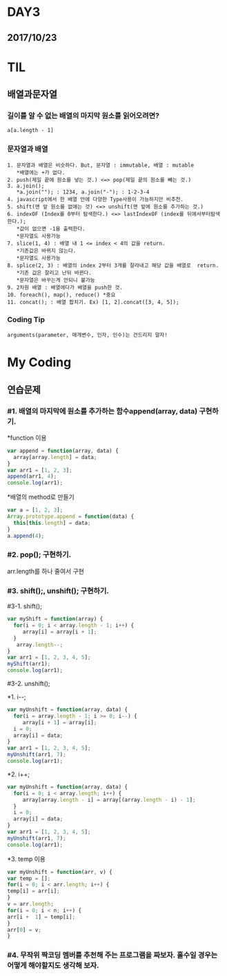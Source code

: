 DAY3
====
2017/10/23
----------
# TIL
## 배열과문자열
### 길이를 알 수 없는 배열의 마지막 원소를 읽어오려면?
~~~~
a[a.length - 1]
~~~~
### 문자열과 배열
~~~~~~~~~~~~~~~~
1. 문자열과 배열은 비슷하다. But, 문자열 : immutable, 배열 : mutable
   *배열에는 +가 없다.
2. push(제일 끝에 원소를 넣는 것.) <=> pop(제일 끝의 원소를 빼는 것.)
3. a.join();
   *a.join(""); : 1234, a.join("-"); : 1-2-3-4
4. javascript에서 한 배열 안에 다양한 Type사용이 가능하지만 비추천.
5. shift(맨 앞 원소를 없애는 것) <=> unshift(맨 앞에 원소를 추가하는 것.)
6. indexOF (Index를 0부터 탐색한다.) <=> lastIndexOF (index를 뒤에서부터탐색한다.);
   *값이 없으면 -1을 출력한다.
   *문자열도 사용가능
7. slice(1, 4) : 배열 내 1 <= index < 4의 값을 return.
   *기존값은 바뀌지 않는다.
   *문자열도 사용가능
8. splice(2, 3) : 배열의 index 2부터 3개를 잘라내고 해당 값을 배열로  return.
   *기존 값은 잘리고 난뒤 바뀐다.
   *문자열은 바꾸는게 안되니 불가능
9. 2차원 배열 : 배열에다가 배열을 push한 것.
10. foreach(), map(), reduce() *중요
11. concat(); : 배열 합치기. Ex) [1, 2].concat([3, 4, 5]);
~~~~~~~~~~~~~~~~
### Coding Tip
~~~~~~~~~~~~~~~~
arguments(parameter, 매개변수, 인자, 인수)는 건드리지 말자!
~~~~~~~~~~~~~~~~
# My Coding
## 연습문제
### #1. 배열의 마지막에 원소를 추가하는 함수append(array, data) 구현하기.
*function 이용
~~~~~~~~~~~~~~~javascript
var append = function(array, data) {
  array[array.length] = data;
}
var arr1 = [1, 2, 3];
append(arr1, 4);
console.log(arr1);
~~~~~~~~~~~~~~~
*배열의 method로 만들기
~~~~~~~~~~~~~~javascript
var a = [1, 2, 3];
Array.prototype.append = function(data) {
  this[this.length] = data;
}
a.append(4);
~~~~~~~~~~~~~~
### #2. pop(); 구현하기.
arr.length를 하나 줄여서 구현
### #3. shift();, unshift(); 구현하기.
  #3-1. shift();
~~~~~~~~~~~~~~~~javascript
var myShift = function(array) {
  for(i = 0; i < array.length - 1; i++) {
     array[i] = array[i + 1];
  }
   array.length--;
}
var arr1 = [1, 2, 3, 4, 5];
myShift(arr1);
console.log(arr1);
~~~~~~~~~~~~~~~~
  #3-2. unshift();

*1. i--;
~~~~~~~~~~~~~~~~~~~~javascript
var myUnshift = function(array, data) {
  for(i = array.length - 1; i >= 0; i--) {
     array[i + 1] = array[i];
  i = 0;
  array[i] = data;
}
var arr1 = [1, 2, 3, 4, 5];
myUnshift(arr1, 7);
console.log(arr1);
~~~~~~~~~~~~~~~~~~~~
*2. i++;
~~~~~~~~~~~~~~~~~~~~javascript
var myUnshift = function(array, data) {
  for(i = 0; i < array.length; i++) {
     array[array.length - i] = array[(array.length - i) - 1];
  }
  i = 0;
  array[i] = data;
}
var arr1 = [1, 2, 3, 4, 5];
myUnshift(arr1, 7);
console.log(arr1);
~~~~~~~~~~~~~~~~~~~~
*3. temp 이용
~~~~~~~~~~~~~~~~~~~~javascript
var myUnshift = function(arr, v) {
var temp = [];
for(i = 0; i < arr.length; i++) {
temp[i] = arr[i];
}
v = arr.length;
for(i = 0; i < n; i++) {
arr[i +  1] = temp[i];
}
arr[0] = v;
}
~~~~~~~~~~~~~~~~~~~~
### #4. 무작위 짝코딩 멤버를 추천해 주는 프로그램을 짜보자. 홀수일 경우는 어떻게 해야할지도 생각해 보자.
~~~~~~~~~~~~~~~~~~~javascript
~~~~~~~~~~~~~~~~~~~

